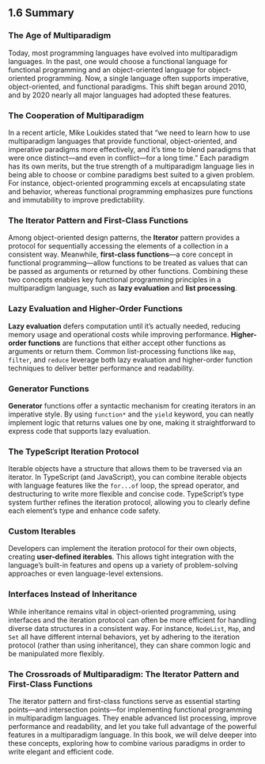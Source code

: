## 1.6 Summary

### The Age of Multiparadigm

Today, most programming languages have evolved into multiparadigm languages. In the past, one would choose a functional language for functional programming and an object-oriented language for object-oriented programming. Now, a single language often supports imperative, object-oriented, and functional paradigms. This shift began around 2010, and by 2020 nearly all major languages had adopted these features.

### The Cooperation of Multiparadigm

In a recent article, Mike Loukides stated that “we need to learn how to use multiparadigm languages that provide functional, object-oriented, and imperative paradigms more effectively, and it’s time to blend paradigms that were once distinct—and even in conflict—for a long time.” Each paradigm has its own merits, but the true strength of a multiparadigm language lies in being able to choose or combine paradigms best suited to a given problem. For instance, object-oriented programming excels at encapsulating state and behavior, whereas functional programming emphasizes pure functions and immutability to improve predictability.

### The Iterator Pattern and First-Class Functions

Among object-oriented design patterns, the **Iterator** pattern provides a protocol for sequentially accessing the elements of a collection in a consistent way. Meanwhile, **first-class functions**—a core concept in functional programming—allow functions to be treated as values that can be passed as arguments or returned by other functions. Combining these two concepts enables key functional programming principles in a multiparadigm language, such as **lazy evaluation** and **list processing**.

### Lazy Evaluation and Higher-Order Functions

**Lazy evaluation** defers computation until it’s actually needed, reducing memory usage and operational costs while improving performance. **Higher-order functions** are functions that either accept other functions as arguments or return them. Common list-processing functions like `map`, `filter`, and `reduce` leverage both lazy evaluation and higher-order function techniques to deliver better performance and readability.

### Generator Functions

**Generator** functions offer a syntactic mechanism for creating iterators in an imperative style. By using `function*` and the `yield` keyword, you can neatly implement logic that returns values one by one, making it straightforward to express code that supports lazy evaluation.

### The TypeScript Iteration Protocol

Iterable objects have a structure that allows them to be traversed via an iterator. In TypeScript (and JavaScript), you can combine iterable objects with language features like the `for...of` loop, the spread operator, and destructuring to write more flexible and concise code. TypeScript’s type system further refines the iteration protocol, allowing you to clearly define each element’s type and enhance code safety.

### Custom Iterables

Developers can implement the iteration protocol for their own objects, creating **user-defined iterables**. This allows tight integration with the language’s built-in features and opens up a variety of problem-solving approaches or even language-level extensions.

### Interfaces Instead of Inheritance

While inheritance remains vital in object-oriented programming, using interfaces and the iteration protocol can often be more efficient for handling diverse data structures in a consistent way. For instance, `NodeList`, `Map`, and `Set` all have different internal behaviors, yet by adhering to the iteration protocol (rather than using inheritance), they can share common logic and be manipulated more flexibly.

### The Crossroads of Multiparadigm: The Iterator Pattern and First-Class Functions

The iterator pattern and first-class functions serve as essential starting points—and intersection points—for implementing functional programming in multiparadigm languages. They enable advanced list processing, improve performance and readability, and let you take full advantage of the powerful features in a multiparadigm language. In this book, we will delve deeper into these concepts, exploring how to combine various paradigms in order to write elegant and efficient code.

